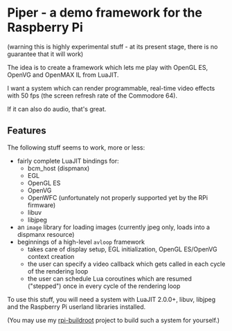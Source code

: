 # Piper - a demo framework for the Raspberry Pi

(warning this is highly experimental stuff - at its present stage, there is no guarantee that it will work)

The idea is to create a framework which lets me play with OpenGL ES, OpenVG and OpenMAX IL from LuaJIT.

I want a system which can render programmable, real-time video effects with 50 fps (the screen refresh rate of the Commodore 64).

If it can also do audio, that's great.

## Features

The following stuff seems to work, more or less:

* fairly complete LuaJIT bindings for:
  * bcm_host (dispmanx)
  * EGL
  * OpenGL ES
  * OpenVG
  * OpenWFC (unfortunately not properly supported yet by the RPi firmware)
  * libuv
  * libjpeg
* an `image` library for loading images (currently jpeg only, loads into a dispmanx resource)
* beginnings of a high-level `avloop` framework
  * takes care of display setup, EGL initialization, OpenGL ES/OpenVG context creation
  * the user can specify a video callback which gets called in each cycle of the rendering loop
  * the user can schedule Lua coroutines which are resumed ("stepped") once in every cycle of the rendering loop

To use this stuff, you will need a system with LuaJIT 2.0.0+, libuv, libjpeg and the Raspberry Pi userland libraries installed.

(You may use my [rpi-buildroot][] project to build such a system for yourself.)

[rpi-buildroot]: https://github.com/cellux/rpi-buildroot
